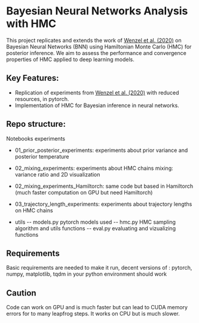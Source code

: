 # Bayesian Neural Networks Analysis with HMC

This project replicates and extends the work of [Wenzel et al. (2020)](https://arxiv.org/abs/2002.03285) on Bayesian Neural Networks (BNN) using Hamiltonian Monte Carlo (HMC) for posterior inference. We aim to assess the performance and convergence properties of HMC applied to deep learning models.

## Key Features:
- Replication of experiments from [Wenzel et al. (2020)](https://arxiv.org/abs/2002.03285) with reduced resources, in pytorch.
- Implementation of HMC for Bayesian inference in neural networks.

## Repo structure:

Notebooks experiments
- 01_prior_posterior_experiments: experiments about prior variance and posterior temperature
- 02_mixing_experiments: experiments about HMC chains mixing: variance ratio and 2D visualization
- 02_mixing_experiments_Hamiltorch: same code but based in Hamiltorch (much faster computation on GPU but need Hamiltorch)
- 03_trajectory_length_experiments: experiments about trajectory lengths on HMC chains

- utils
-- models.py pytorch models used
-- hmc.py HMC sampling algorithm and utils functions
-- eval.py evaluating and vizualizing functions


## Requirements
Basic requirements are needed to make it run, decent versions of : pytorch, numpy, matplotlib, tqdm in your python environment should work

## Caution
Code can work on GPU and is much faster but can lead to CUDA memory errors for to many leapfrog steps.
It works on CPU but is much slower.


